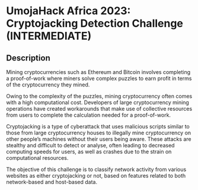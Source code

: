 # UmojaHack Africa 2023: Cryptojacking Detection Challenge (INTERMEDIATE)

## Description

Mining cryptocurrencies such as Ethereum and Bitcoin involves completing a proof-of-work where miners solve complex puzzles to earn profit in terms of the cryptocurrency they mined.

Owing to the complexity of the puzzles, mining cryptocurrency often comes with a high computational cost. Developers of large cryptocurrency mining operations have created workarounds that make use of collective resources from users to complete the calculation needed for a proof-of-work.

Cryptojacking is a type of cyberattack that uses malicious scripts similar to those from large cryptocurrency houses to illegally mine cryptocurrency on other people’s machines without their users being aware. These attacks are stealthy and difficult to detect or analyse, often leading to decreased computing speeds for users, as well as crashes due to the strain on computational resources.

The objective of this challenge is to classify network activity from various websites as either cryptojacking or not, based on features related to both network-based and host-based data.
